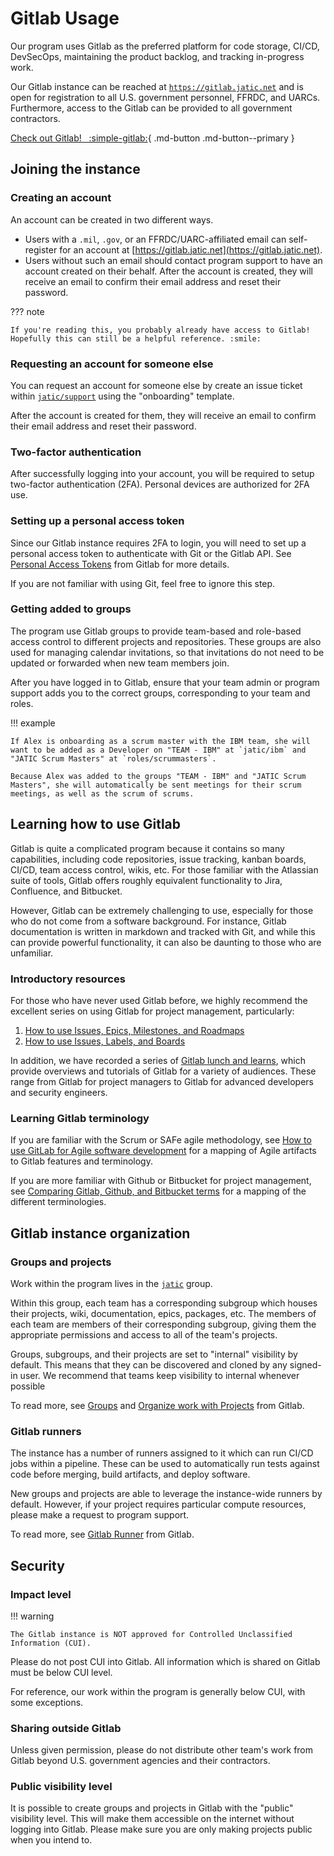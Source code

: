 # Gitlab Usage

Our program uses Gitlab as the preferred platform for code storage, CI/CD, DevSecOps, maintaining the product backlog, and tracking in-progress work. 

Our Gitlab instance can be reached at [`https://gitlab.jatic.net`](https://gitlab.jatic.net) and is open for registration to all U.S. government personnel, FFRDC, and UARCs. Furthermore, access to the Gitlab can be provided to all government contractors. 

[Check out Gitlab! &nbsp; :simple-gitlab:](https://gitlab.jatic.net){ .md-button .md-button--primary }

## Joining the instance

### Creating an account

An account can be created in two different ways.

- Users with a `.mil`, `.gov`, or an FFRDC/UARC-affiliated email can self-register for an account at [https://gitlab.jatic.net](https://gitlab.jatic.net).
- Users without such an email should contact program support to have an account created on their behalf. After the account is created, they will receive an email to confirm their email address and reset their password. 

??? note

    If you're reading this, you probably already have access to Gitlab! Hopefully this can still be a helpful reference. :smile:

### Requesting an account for someone else

You can request an account for someone else by create an issue ticket within [`jatic/support`](https://gitlab.jatic.net/jatic/support/-/issues/new#) using the "onboarding" template. 

After the account is created for them, they will receive an email to confirm their email address and reset their password.

### Two-factor authentication

After successfully logging into your account, you will be required to setup two-factor authentication (2FA). Personal devices are authorized for 2FA use.

### Setting up a personal access token

Since our Gitlab instance requires 2FA to login, you will need to set up a personal access token to authenticate with Git or the Gitlab API. See [Personal Access Tokens](https://docs.gitlab.com/ee/user/profile/personal_access_tokens.html) from Gitlab for more details. 

If you are not familiar with using Git, feel free to ignore this step.

### Getting added to groups

The program use Gitlab groups to provide team-based and role-based access control to different projects and repositories. These groups are also used for managing calendar invitations, so that invitations do not need to be updated or forwarded when new team members join. 

After you have logged in to Gitlab, ensure that your team admin or program support adds you to the correct groups, corresponding to your team and roles. 

!!! example

    If Alex is onboarding as a scrum master with the IBM team, she will want to be added as a Developer on "TEAM - IBM" at `jatic/ibm` and "JATIC Scrum Masters" at `roles/scrummasters`.

    Because Alex was added to the groups "TEAM - IBM" and "JATIC Scrum Masters", she will automatically be sent meetings for their scrum meetings, as well as the scrum of scrums. 

## Learning how to use Gitlab

Gitlab is quite a complicated program because it contains so many capabilities, including code repositories, issue tracking, kanban boards, CI/CD, team access control, wikis, etc. For those familiar with the Atlassian suite of tools, Gitlab offers roughly equivalent functionality to Jira, Confluence, and Bitbucket. 

However, Gitlab can be extremely challenging to use, especially for those who do not come from a software background. For instance, Gitlab documentation is written in markdown and tracked with Git, and while this can provide powerful functionality, it can also be daunting to those who are unfamiliar. 

### Introductory resources

For those who have never used Gitlab before, we highly recommend the excellent series on using Gitlab for project management, particularly:

1. [How to use Issues, Epics, Milestones, and Roadmaps](https://www.youtube.com/watch?v=9W4oxjdAwUs)
1. [How to use Issues, Labels, and Boards](https://www.youtube.com/watch?v=J2u7OqBA_aQ)

In addition, we have recorded a series of [Gitlab lunch and learns](https://gitlab.jatic.net/jatic/docs/presentations/-/tree/master/Gitlab_Lunch_and_Learn), which provide overviews and tutorials of Gitlab for a variety of audiences. These range from Gitlab for project managers to Gitlab for advanced developers and security engineers.

### Learning Gitlab terminology

If you are familiar with the Scrum or SAFe agile methodology, see [How to use GitLab for Agile software development](https://about.gitlab.com/blog/2018/03/05/gitlab-for-agile-software-development/) for a mapping of Agile artifacts to Gitlab features and terminology.

If you are more familiar with Github or Bitbucket for project management, see [Comparing Gitlab, Github, and Bitbucket terms](https://about.gitlab.com/blog/2017/09/11/comparing-confusing-terms-in-github-bitbucket-and-gitlab/) for a mapping of the different terminologies. 

## Gitlab instance organization

### Groups and projects

Work within the program lives in the [`jatic`](https://gitlab.jatic.net/jatic) group. 

Within this group, each team has a corresponding subgroup which houses their projects, wiki, documentation, epics, packages, etc. The members of each team are members of their corresponding subgroup, giving them the appropriate permissions and access to all of the team's projects.

Groups, subgroups, and their projects are set to "internal" visibility by default. This means that they can be discovered and cloned by any signed-in user. We recommend that teams keep visibility to internal whenever possible 

To read more, see [Groups](https://docs.gitlab.com/ee/user/group/) and [Organize work with Projects](https://docs.gitlab.com/ee/user/project/organize_work_with_projects.html) from Gitlab.

### Gitlab runners

The instance has a number of runners assigned to it which can run CI/CD jobs within a pipeline. These can be used to automatically run tests against code before merging, build artifacts, and deploy software. 

New groups and projects are able to leverage the instance-wide runners by default. However, if your project requires particular compute resources, please make a request to program support. 

To read more, see [Gitlab Runner](https://docs.gitlab.com/runner/) from Gitlab.

## Security

### Impact level

!!! warning

    The Gitlab instance is NOT approved for Controlled Unclassified Information (CUI). 
    
Please do not post CUI into Gitlab. All information which is shared on Gitlab must be below CUI level. 

For reference, our work within the program is generally below CUI, with some exceptions. 

### Sharing outside Gitlab

Unless given permission, please do not distribute other team's work from Gitlab beyond U.S. government agencies and their contractors. 

### Public visibility level

It is possible to create groups and projects in Gitlab with the "public" visibility level. This will make them accessible on the internet without logging into Gitlab. Please make sure you are only making projects public when you intend to. 
